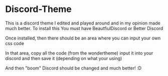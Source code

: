 # Discord-Theme
This is a discord theme I edited and played around and in my opinion made much better.
To install this You must have BeautfiulDiscord or Better Discord

Once installed, then there should be an area where you can input your own css code

In that area, copy all the code (from the wondertheme) input it into your discord and then save it (depending on what your using)

And then "boom" Discord should be changed and much better! :D
